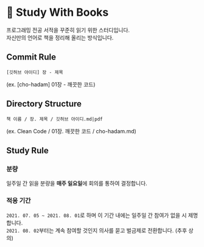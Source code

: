 # 📕 Study With Books

프로그래밍 전공 서적을 꾸준히 읽기 위한 스터디입니다.  
자신만의 언어로 책을 정리해 올리는 방식입니다.

## Commit Rule

`[깃허브 아이디] 장 - 제목`

(ex. [cho-hadam] 01장 - 깨끗한 코드)

## Directory Structure

`책 이름 / 장. 제목 / 깃허브 아이디.md|pdf`

(ex. Clean Code / 01장. 깨끗한 코드 / cho-hadam.md)

## Study Rule

### 분량

일주일 간 읽을 분량을 **매주 일요일**에 회의를 통하여 결정합니다.

### 적응 기간

`2021. 07. 05 ~ 2021. 08. 01`로 하며 이 기간 내에는 일주일 간 참여가 없을 시 제명합니다.  
`2021. 08. 02`부터는 계속 참여할 것인지 의사를 묻고 벌금제로 전환합니다. (추후 상의)
